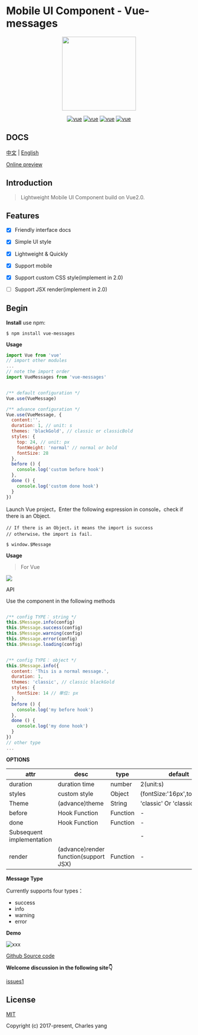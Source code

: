 # Mobile UI Component - Vue-messages
<p align="center">
    <a href="http://www.yangoogle.com/#/lib/messages">
        <img width="200" src="https://file.iviewui.com/logo-new.svg"/>
    </a>
</p>

<p align="center">
  <a href="https://cn.vuejs.org/v2/guide/"><img src="https://makefriends.bs2dl.yy.com/bm1539228392003.svg" alt="vue"></a>
  <a href="https://www.npmjs.com/package/vue-messages"><img src="https://makefriends.bs2dl.yy.com/bm1541835935319.svg" alt="vue"></a>
  <a href="https://opensource.org/licenses/MIT"><img src="https://makefriends.bs2dl.yy.com/bm1539228515177.svg" alt="vue"></a>
  <a href="https://github.com/yang657850144/vue-message"><img src="https://makefriends.bs2dl.yy.com/bm1539228726851.svg" alt="vue"></a>
</p>

## DOCS
[中文](https://github.com/yang657850144/vue-message/blob/master/README-ZH.md) | [English](https://github.com/yang657850144/vue-message/blob/master/README.md)


[Online preview](http://www.yangoogle.com/#/lib/messages)

## Introduction

> Lightweight Mobile UI Component build on Vue2.0.

## Features

* [x] Friendly interface docs
* [x] Simple UI style
* [x] Lightweight & Quickly
* [x] Support mobile
* [x] Support custom CSS style(implement in 2.0)
* [ ] Support JSX render(implement in 2.0)


## Begin

**Install**
use npm:

```
$ npm install vue-messages
```

**Usage**

```javascript
import Vue from 'vue'
// import other modules
...
// note the import order 
import VueMessages from 'vue-messages'


/** default configuration */
Vue.use(VueMessage)

/** advance configuration */
Vue.use(VueMessage, {
  content:'',
  duration: 1, // unit: s
  themes: 'blackGold', // classic or classicBold
  styles: {
    top: 24, // unit: px
    fontWeight: 'normal' // normal or bold
    fontSize: 28
  },
  before () {
    console.log('custom before hook')
  },
  done () {
    console.log('custom done hook')
  }
})
```


Launch Vue project，Enter the following expression in console，check if there is an Object.

```
// If there is an Object，it means the import is success
// otherwise，the import is fail.

$ window.$Message
```


**Usage**

> For Vue

![](https://makefriends.bs2dl.yy.com/bm1541836106053.jpg)




API

Use the component in the following methods

```javascript

/** config TYPE： string */
this.$Message.info(config)
this.$Message.success(config)
this.$Message.warning(config)
this.$Message.error(config)
this.$Message.loading(config)


/** config TYPE： object */
this.$Message.info({
  content: 'This is a normal message.',
  duration: 1,
  themes: 'classic', // classic blackGold
  styles: {
    fontSize: 14 // 单位: px
  },
  before () {
    console.log('my before hook')
  },
  done () {
    console.log('my done hook')
  }
})
// other type 
...
```


**OPTIONS**


| attr | desc | type | default |
| --- | --- | --- | --- |
| duration | duration time | number | 2(unit:s) |
| styles | custom style| Object | {fontSize:'16px',top:'20px'} |
| Theme | (advance)theme | String | 'classic' Or 'classicBold' |
| before | Hook Function| Function | - |
| done | Hook Function| Function | - |
| Subsequent implementation |  |  | - |
| render | (advance)render function(support JSX) | Function | - |


**Message Type**


Currently supports four types：

- success
- info
- warning
- error

**Demo** 

![xxx](
https://o-id.ihago.net/boss/b596fcd2ce5e7bb51af674baeef9a348/GIF.gif)



[Github Source code](https://github.com/yang657850144/vue-message)


**Welcome discussion in the following site👇**

[issues1](https://github.com/yang657850144/vue-message/issues/1)

## License
[MIT](http://opensource.org/licenses/MIT)

Copyright (c) 2017-present, Charles yang


